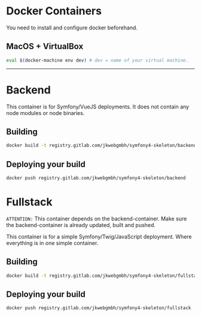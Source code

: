 Docker Containers
=================

You need to install and configure docker beforehand.

MacOS + VirtualBox
------------------ 
```bash
eval $(docker-machine env dev) # dev = name of your virtual machine.
```

---------

# Backend

This container is for Symfony/VueJS deployments. 
It does not contain any node modules or node binaries.

## Building

```bash
docker build -t registry.gitlab.com/jkwebgmbh/symfony4-skeleton/backend deploy/docker/backend
```

## Deploying your build

```bash
docker push registry.gitlab.com/jkwebgmbh/symfony4-skeleton/backend
```


# Fullstack

`ATTENTION:` This container depends on the backend-container. 
Make sure the backend-container is already updated, built and pushed.

This container is for a simple Symfony/Twig/JavaScript deployment.
Where everything is in one simple container.

## Building

```bash
docker build -t registry.gitlab.com/jkwebgmbh/symfony4-skeleton/fullstack deploy/docker/fullstack
```

## Deploying your build

```bash
docker push registry.gitlab.com/jkwebgmbh/symfony4-skeleton/fullstack
```
